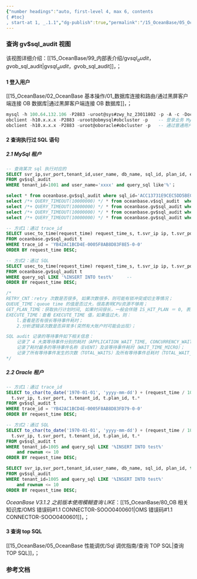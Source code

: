 ```yaml
---
{"number headings":"auto, first-level 4, max 6, contents
{ #toc}
, start-at 1, _.1.1","dg-publish":true,"permalink":"/15_OceanBase/05_OceanBase 性能调优/Sql 调优指南/查询 gv, sql_audit 视图_2.x，3.x/","dgPassFrontmatter":true}
---
```




### 查询 gv$sql_audit 视图

该视图详细介绍：[[15_OceanBase/99_内部表介绍/gv$sql_audit，gv$ob_sql_audit\|gv$sql_audit，gv$ob_sql_audit]]，；

#### 1 登入用户
[[15_OceanBase/02_OceanBase 基本操作/01_数据库连接和路由/通过黑屏客户端连接 OB 数据库\|通过黑屏客户端连接 OB 数据库]]，；
```sql
mysql -h 100.64.132.106 -P2883 -uroot@sys#zwy_hz_23011802 -p -A -c -Doceanbas  -- 需要输入密码，连接集群系统租户
obclient -h10.x.x.x -P2883 -uroot@obmysql#obcluster -p    -- 登录业务 MySql 租户
obclient -h10.x.x.x -P2883 -uroot@oboracle#obcluster -p   -- 通过普通用户登录 Oracle 租户
```

#### 2 查询执行过 SQL 语句
##### 2.1 MySql 租户
```sql
-- 查询某次 sql 执行对应的 
SELECT svr_ip,svr_port,tenant_id,user_name, db_name, sql_id, plan_id, elapsed_time, execute_time, query_sql 
FROM gv$sql_audit 
WHERE tenant_id=1001 and user_name='xxxx' and query_sql like'%'；

select * from oceanbase.gv$sql_audit where sql_id='ACC13731E9CEC5DD5BE06DE726E9DE6D' limit 5;
select /*+ QUERY_TIMEOUT(10000000) */ * from oceanbase.v$sql_audit  where SQL_ID='EEE062DD3082DFDB90B4F454F95081B8' limit 5\G  
select /*+ QUERY_TIMEOUT(10000000) */ * from oceanbase.gv$sql_audit where SQL_ID='EEE062DD3082DFDB90B4F454F95081B8' limit 5\G  
select /*+ QUERY_TIMEOUT(10000000) */ * from oceanbase.gv$sql_audit where QUERY_SQL LIKE '%tab_1%' limit 5\G  
select /*+ QUERY_TIMEOUT(10000000) */ * from oceanbase.gv$sql_audit where QUERY_SQL = "insert into tab_1(c1,c2) values(20,'20')" limit 5\G  

-- 方式1：通过 trace_id
SELECT usec_to_time(request_time) request_time_s, t.svr_ip ip, t.svr_port port, t.tenant_id, t.plan_id, *
FROM oceanbase.gv$sql_audit t
WHERE trace_id = 'YB42AC1BCD4E-0005F8AB8D83F8E5-0-0'
ORDER BY request_time DESC;

-- 方式2：通过 SQL
SELECT usec_to_time(request_time) request_time_s, t.svr_ip ip, t.svr_port port, t.tenant_id, t.plan_id, *
FROM oceanbase.gv$sql_audit t
WHERE query_sql LIKE '%INSERT INTO test%'     -- 
ORDER BY request_time DESC;

/*
RETRY_CNT：retry 次数是否很多, 如果次数很多，则可能有锁冲突或切主等情况；
QUEUE_TIME：queue time 的值是否过大，很高表明CPU资源不够用；
GET_PLAN_TIME：获取执行计划时间, 如果时间很长，一般会伴随 IS_HIT_PLAN ＝ 0, 表示没有命中 plan cache；
EXECUTE_TIME：查看 EXECUTE_TIME 值，如果值过大，则：
	l.查看是否有很长等待事件耗时；
	2.分析逻辑读次数是否异常多(突然有大账户时可能会出现）；

SQL audit 记录的等待事件如下相关信息：
	记录了 4 大类等待事件分别的耗时（APPLICATION_WAIT_TIME, CONCURRENCY_WAIT_TIME, USER_IO_WAIT_TIME, SCHEDULE_TIME), 每类等待事件都涉及很多具体的等待事件；
	记录了耗时最多的等待事件名称（EVENT）及该等待事件耗时（WAIT_TIME_MICRO）；
	记录了所有等待事件发生的次数（TOTAL_WAITS）及所有等待事件总耗时（TOTAL_WAIT_TIME_MICRO）；
*/
```

##### 2.2 Oracle 租户
```sql
-- 方式1：通过 trace_id
SELECT to_char(to_date('1970-01-01', 'yyyy-mm-dd') + (request_time / 1000000 / 86400) + to_number(substr(tz_offset(sessiontimezone), 1, 3)) / 24, 'YYYYMMDD HH24:MI:SS') request_time_s,
  t.svr_ip, t.svr_port, t.tenant_id, t.plan_id, t.*
FROM gv$sql_audit t
WHERE trace_id = 'YB42AC1BCD4E-0005F8AB8D83FD79-0-0'
ORDER BY request_time DESC;

-- 方式2：通过 SQL
SELECT to_char(to_date('1970-01-01', 'yyyy-mm-dd') + (request_time / 1000000 / 86400) + to_number(substr(tz_offset(sessiontimezone), 1, 3)) / 24, 'YYYYMMDD HH24:MI:SS') request_time_s,
  t.svr_ip, t.svr_port, t.tenant_id, t.plan_id, t.*
FROM gv$sql_audit t
WHERE tenant_id=1005 and query_sql LIKE '%INSERT INTO test%'
	and rownum <= 10
ORDER BY request_time DESC;

SELECT svr_ip,svr_port,tenant_id,user_name, db_name, sql_id, plan_id, type, elapsed_time, execute_time, query_sql  
FROM gv$sql_audit  
WHERE tenant_id=1005 and query_sql LIKE '%INSERT INTO test%'
	and rownum <= 10
ORDER BY request_time DESC;
```
*OceanBase V3.1.2 之前版本使用模糊查询 LIKE*：[[15_OceanBase/80_OB 相关知识库/OMS 错误码#1.1 CONNECTOR-SOOO0400601\|OMS 错误码#1.1 CONNECTOR-SOOO0400601]]，；


#### 3 查询 top SQL
[[15_OceanBase/05_OceanBase 性能调优/Sql 调优指南/查询 TOP SQL\|查询 TOP SQL]]，；


### 参考文档



